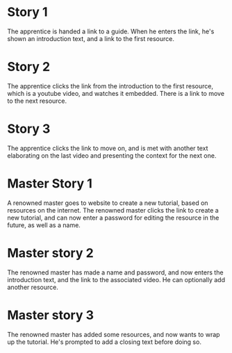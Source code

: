 # Story 1

The apprentice is handed a link to a guide. When he enters the link,
he's shown an introduction text, and a link to the first resource.

# Story 2
The apprentice clicks the link from the introduction to the first resource,
which is a youtube video, and watches it embedded. There is a link to move to
the next resource.

# Story 3
The apprentice clicks the link to move on, and is met with another text
elaborating on the last video and presenting the context for the next one.


# Master Story 1

A renowned master goes to website to create a new tutorial, based on resources
on the internet. The renowned master clicks the link to create a new tutorial,
and can now enter a password for editing the resource in the future, as well as
a name.

# Master story 2

The renowned master has made a name and password, and now enters the
introduction text, and the link to the associated video. He can optionally add
another resource.

# Master story 3

The renowned master has added some resources, and now wants to wrap up the
tutorial. He's prompted to add a closing text before doing so.
